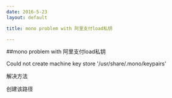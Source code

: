 ```yaml
---
date: 2016-5-23
layout: default

title: mono problem with 阿里支付load私钥

---
```


##mono problem with 阿里支付load私钥

Could not create machine key store '/usr/share/.mono/keypairs'

解决方法

创建该路径
